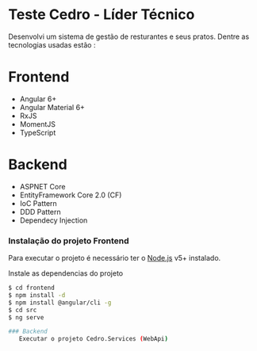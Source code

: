 # Teste Cedro  - Líder Técnico


Desenvolvi um sistema de gestão de resturantes e seus pratos. 
Dentre as tecnologias usadas estão :
   # Frontend

  - Angular 6+
  - Angular Material 6+
  - RxJS
  - MomentJS
  - TypeScript

  # Backend
  
  - ASPNET Core
  - EntityFramework Core 2.0 (CF)
  - IoC Pattern
  - DDD Pattern
  - Dependecy Injection

### Instalação do projeto Frontend

Para executar o projeto é necessário ter o [Node.js](https://nodejs.org/) v5+ instalado.

Instale as dependencias do projeto

```sh
$ cd frontend
$ npm install -d
$ npm install @angular/cli -g
$ cd src
$ ng serve

### Backend
   Executar o projeto Cedro.Services (WebApi)
